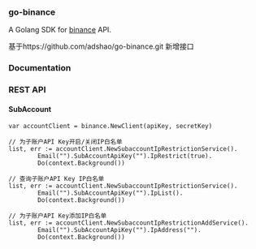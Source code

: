 ### go-binance

A Golang SDK for [binance](https://www.binance.com) API.

基于https://github.com/adshao/go-binance.git 新增接口

### Documentation

### REST API

#### SubAccount

```golang
var accountClient = binance.NewClient(apiKey, secretKey)

// 为子账户API Key开启/关闭IP白名单
list, err := accountClient.NewSubaccountIpRestrictionService().
		Email("").SubAccountApiKey("").IpRestrict(true).
		Do(context.Background())

// 查询子账户API Key IP白名单
list, err := accountClient.NewSubaccountIpRestrictionService().
		Email("").SubAccountApiKey("").IpList().
		Do(context.Background())

// 为子账户API Key添加IP白名单
list, err := accountClient.NewSubaccountIpRestrictionAddService().
		Email("").SubAccountApiKey("").IpAddress("").
		Do(context.Background())